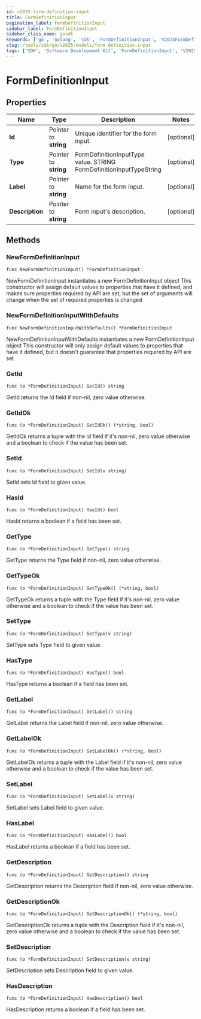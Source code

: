 ```yaml
---
id: v2025-form-definition-input
title: FormDefinitionInput
pagination_label: FormDefinitionInput
sidebar_label: FormDefinitionInput
sidebar_class_name: gosdk
keywords: ['go', 'Golang', 'sdk', 'FormDefinitionInput', 'V2025FormDefinitionInput'] 
slug: /tools/sdk/go/v2025/models/form-definition-input
tags: ['SDK', 'Software Development Kit', 'FormDefinitionInput', 'V2025FormDefinitionInput']
---
```


# FormDefinitionInput

## Properties

Name | Type | Description | Notes
------------ | ------------- | ------------- | -------------
**Id** | Pointer to **string** | Unique identifier for the form input. | [optional] 
**Type** | Pointer to **string** | FormDefinitionInputType value. STRING FormDefinitionInputTypeString | [optional] 
**Label** | Pointer to **string** | Name for the form input. | [optional] 
**Description** | Pointer to **string** | Form input's description. | [optional] 

## Methods

### NewFormDefinitionInput

`func NewFormDefinitionInput() *FormDefinitionInput`

NewFormDefinitionInput instantiates a new FormDefinitionInput object
This constructor will assign default values to properties that have it defined,
and makes sure properties required by API are set, but the set of arguments
will change when the set of required properties is changed

### NewFormDefinitionInputWithDefaults

`func NewFormDefinitionInputWithDefaults() *FormDefinitionInput`

NewFormDefinitionInputWithDefaults instantiates a new FormDefinitionInput object
This constructor will only assign default values to properties that have it defined,
but it doesn't guarantee that properties required by API are set

### GetId

`func (o *FormDefinitionInput) GetId() string`

GetId returns the Id field if non-nil, zero value otherwise.

### GetIdOk

`func (o *FormDefinitionInput) GetIdOk() (*string, bool)`

GetIdOk returns a tuple with the Id field if it's non-nil, zero value otherwise
and a boolean to check if the value has been set.

### SetId

`func (o *FormDefinitionInput) SetId(v string)`

SetId sets Id field to given value.

### HasId

`func (o *FormDefinitionInput) HasId() bool`

HasId returns a boolean if a field has been set.

### GetType

`func (o *FormDefinitionInput) GetType() string`

GetType returns the Type field if non-nil, zero value otherwise.

### GetTypeOk

`func (o *FormDefinitionInput) GetTypeOk() (*string, bool)`

GetTypeOk returns a tuple with the Type field if it's non-nil, zero value otherwise
and a boolean to check if the value has been set.

### SetType

`func (o *FormDefinitionInput) SetType(v string)`

SetType sets Type field to given value.

### HasType

`func (o *FormDefinitionInput) HasType() bool`

HasType returns a boolean if a field has been set.

### GetLabel

`func (o *FormDefinitionInput) GetLabel() string`

GetLabel returns the Label field if non-nil, zero value otherwise.

### GetLabelOk

`func (o *FormDefinitionInput) GetLabelOk() (*string, bool)`

GetLabelOk returns a tuple with the Label field if it's non-nil, zero value otherwise
and a boolean to check if the value has been set.

### SetLabel

`func (o *FormDefinitionInput) SetLabel(v string)`

SetLabel sets Label field to given value.

### HasLabel

`func (o *FormDefinitionInput) HasLabel() bool`

HasLabel returns a boolean if a field has been set.

### GetDescription

`func (o *FormDefinitionInput) GetDescription() string`

GetDescription returns the Description field if non-nil, zero value otherwise.

### GetDescriptionOk

`func (o *FormDefinitionInput) GetDescriptionOk() (*string, bool)`

GetDescriptionOk returns a tuple with the Description field if it's non-nil, zero value otherwise
and a boolean to check if the value has been set.

### SetDescription

`func (o *FormDefinitionInput) SetDescription(v string)`

SetDescription sets Description field to given value.

### HasDescription

`func (o *FormDefinitionInput) HasDescription() bool`

HasDescription returns a boolean if a field has been set.


